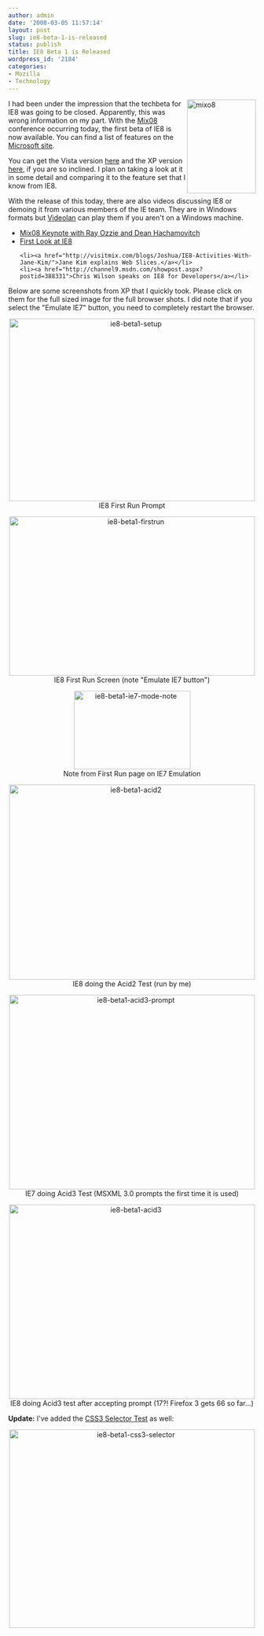 ```yaml
---
author: admin
date: '2008-03-05 11:57:14'
layout: post
slug: ie8-beta-1-is-released
status: publish
title: IE8 Beta 1 is Released
wordpress_id: '2184'
categories:
- Mozilla
- Technology
---
```

<a href="http://www.flickr.com/photos/albill/2312342995/" title="mixo8 by albill, on Flickr"><img src="http://farm4.static.flickr.com/3184/2312342995_390051786a_o.png" align="right" border="0" width="140" height="191" alt="mixo8" /></a>I had been under the impression that the techbeta for IE8 was going to be closed. Apparently, this was wrong information on my part. With the <a href="http://visitmix.com/2008/default.aspx">Mix08</a> conference occurring today, the first beta of IE8 is now available. You can find a list of features on the <a href="http://www.microsoft.com/windows/products/winfamily/ie/ie8/readiness/NewFeatures.htm">Microsoft site</a>.

You can get the Vista version <a href="http://go.microsoft.com/fwlink/?LinkId=110325">here</a> and the XP version <a href="http://go.microsoft.com/fwlink/?LinkId=110324">here</a>, if you are so inclined. I plan on taking a look at it in some detail and comparing it to the feature set that I know from IE8.

With the release of this today, there are also videos discussing IE8 or demoing it from various members of the IE team. They are in Windows formats but <a href="http://www.videolan.org/">Videolan</a> can play them if you aren't on a Windows machine.

<ul>
	<li><a href="http://visitmix.com/blogs/Joshua/Day-1-Keynote/">Mix08 Keynote with Ray Ozzie and Dean Hachamovitch</a></li>
	<li><a href="http://www.on10.net/blogs/larry/First-Look-Internet-Explorer-8/">First Look at IE8</a></li>

	<li><a href="http://visitmix.com/blogs/Joshua/IE8-Activities-With-Jane-Kim/">Jane Kim explains Web Slices.</a></li>
	<li><a href="http://channel9.msdn.com/showpost.aspx?postid=388331">Chris Wilson speaks on IE8 for Developers</a></li>
</ul>

Below are some screenshots from XP that I quickly took. Please click on them for the full sized image for the full browser shots. I did note that if you select the "Emulate IE7" button, you need to completely restart the browser.
<p align="center"><a href="http://www.flickr.com/photos/albill/2312364583/" title="ie8-beta1-setup by albill, on Flickr"><img src="http://farm4.static.flickr.com/3017/2312364583_afcf0f79e6.jpg" width="500" height="372" alt="ie8-beta1-setup" /></a><br>IE8 First Run Prompt</p>
<p align="center"><a href="http://www.flickr.com/photos/albill/2312364609/" title="ie8-beta1-firstrun by albill, on Flickr"><img src="http://farm4.static.flickr.com/3096/2312364609_a36c25fab9.jpg" width="500" height="324" alt="ie8-beta1-firstrun" /></a><br>IE8 First Run Screen (note "Emulate IE7 button")</p>
<p align="center"><a href="http://www.flickr.com/photos/albill/2313174320/" title="ie8-beta1-ie7-mode-note by albill, on Flickr"><img src="http://farm4.static.flickr.com/3035/2313174320_213c4feb22_o.png" width="237" height="160" alt="ie8-beta1-ie7-mode-note" /></a><br>Note from First Run page on IE7 Emulation</p>
<p align="center"><a href="http://www.flickr.com/photos/albill/2313174340/" title="ie8-beta1-acid2 by albill, on Flickr"><img src="http://farm4.static.flickr.com/3094/2313174340_af8926ed5c.jpg" width="500" height="397" alt="ie8-beta1-acid2" /></a><br>IE8 doing the Acid2 Test (run by me)</p>
<p align="center"><a href="http://www.flickr.com/photos/albill/2313174400/" title="ie8-beta1-acid3-prompt by albill, on Flickr"><img src="http://farm4.static.flickr.com/3042/2313174400_9d947bed13.jpg" width="500" height="396" alt="ie8-beta1-acid3-prompt" /></a><br>IE7 doing Acid3 Test (MSXML 3.0 prompts the first time it is used)</p>
<p align="center"><a href="http://www.flickr.com/photos/albill/2313174452/" title="ie8-beta1-acid3 by albill, on Flickr"><img src="http://farm4.static.flickr.com/3079/2313174452_851b43b20a.jpg" width="500" height="396" alt="ie8-beta1-acid3" /></a><br>IE8 doing Acid3 test after accepting prompt (17?! Firefox 3 gets 66 so far...)</p>

<strong>Update:</strong> I've added the <a href="http://disruptive-innovations.com/zoo/css3tests/selectorTest.html#target">CSS3 Selector Test</a> as well:
<p align="center"><a href="http://www.flickr.com/photos/albill/2312495403/" title="ie8-beta1-css3-selector by albill, on Flickr"><img src="http://farm4.static.flickr.com/3234/2312495403_6401c74593.jpg" width="500" height="404" alt="ie8-beta1-css3-selector" /></a></p>
